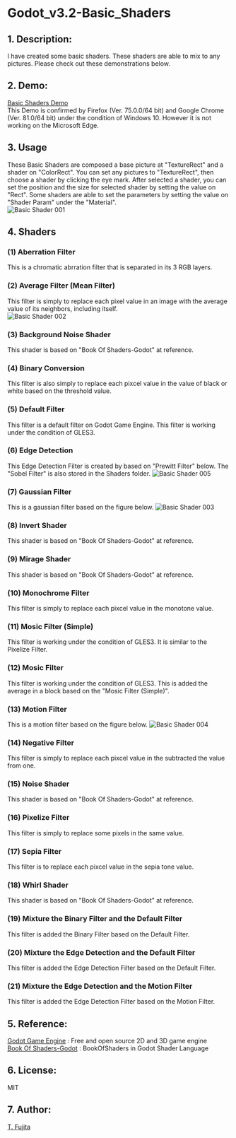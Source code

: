 # Godot_v3.2-Basic_Shaders
## 1. Description:
I have created some basic shaders. These shaders are able to mix to any pictures. Please check out these demonstrations below.  

## 2. Demo:
[Basic Shaders Demo](https://to-fujita.github.io/Godot_v3.2-Basic_Shaders/Basic_Shaders.html)  
This Demo is confirmed by Firefox (Ver. 75.0.0/64 bit) and Google Chrome (Ver. 81.0/64 bit) under the condition of Windows 10. However it is not working on the Microsoft Edge.   

## 3. Usage
These Basic Shaders are composed a base picture at "TextureRect" and a shader on "ColorRect". You can set any pictures to "TextureRect", then choose a shader by clicking the eye mark. After selected a shader, you can set the position and the size for selected shader by setting the value on "Rect". Some shaders are able to set the parameters by setting the value on "Shader Param" under the "Material".  
![Basic Shader 001](https://to-fujita.github.io/Images/Basic_Shader_001.png "Images for Basic Shader 001")

## 4. Shaders
### (1) Aberration Filter
This is a chromatic abrration filter that is separated in its 3 RGB layers.
### (2) Average Filter (Mean Filter)
This filter is simply to replace each pixel value in an image with the average value of its neighbors, including itself.  
![Basic Shader 002](https://to-fujita.github.io/Images/Basic_Shader_002.png "Images for Basic Shader 002")
### (3) Background Noise Shader
This shader is based on "Book Of Shaders-Godot" at reference.  
### (4) Binary Conversion
This filter is also simply to replace each pixcel value in the value of black or white based on the threshold value.
### (5) Default Filter
This filter is a default filter on Godot Game Engine. This filter is working under the condition of GLES3.   
### (6) Edge Detection
This Edge Detection Filter is created by based on "Prewitt Filter" below. The "Sobel Filter" is also stored in the Shaders folder.
![Basic Shader 005](https://to-fujita.github.io/Images/Basic_Shader_005.png "Images for Basic Shader 005")
### (7) Gaussian Filter
This is a gaussian filter based on the figure below.
![Basic Shader 003](https://to-fujita.github.io/Images/Basic_Shader_003.png "Images for Basic Shader 003")
### (8) Invert Shader
This shader is based on "Book Of Shaders-Godot" at reference.  
### (9) Mirage Shader
This shader is based on "Book Of Shaders-Godot" at reference.  
### (10) Monochrome Filter
This filter is simply to replace each pixcel value in the monotone value.
### (11) Mosic Filter (Simple)
This filter is working under the condition of GLES3. It is similar to the Pixelize Filter.  
### (12) Mosic Filter
This filter is working under the condition of GLES3. This is added the average in a block based on the "Mosic Filter (Simple)".  
### (13) Motion Filter
This is a motion filter based on the figure below.
![Basic Shader 004](https://to-fujita.github.io/Images/Basic_Shader_004.png "Images for Basic Shader 004")
### (14) Negative Filter
This filter is simply to replace each pixcel value in the subtracted the value from one. 
### (15) Noise Shader
This shader is based on "Book Of Shaders-Godot" at reference.  
### (16) Pixelize Filter
This filter is simply to replace some pixels in the same value.
### (17) Sepia Filter
This filter is to replace each pixcel value in the sepia tone value.
### (18) Whirl Shader
This shader is based on "Book Of Shaders-Godot" at reference.  
### (19) Mixture the Binary Filter and the Default Filter
This filter is added the Binary Filter based on the Default Filter.
### (20) Mixture the Edge Detection and the Default Filter
This filter is added the Edge Detection Filter based on the Default Filter.
### (21) Mixture the Edge Detection and the Motion Filter
This filter is added the Edge Detection Filter based on the Motion Filter.

## 5. Reference:
[Godot Game Engine](https://godotengine.org/) : Free and open source 2D and 3D game engine   
[Book Of Shaders-Godot](https://github.com/jayaarrgh/BookOfShaders-Godot) :  BookOfShaders in Godot Shader Language  

## 6. License:
MIT  

## 7. Author:
[T. Fujita](https://github.com/To-Fujita)
